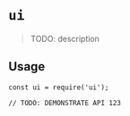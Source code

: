 # `ui`

> TODO: description

## Usage

```
const ui = require('ui');

// TODO: DEMONSTRATE API 123
```
